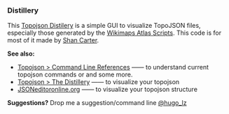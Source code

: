 ### Distillery

This [Topojson Distilery](http://hugolpz.github.io/distillery/) is a simple GUI to visualize TopoJSON files, especially those generated by the [Wikimaps Atlas Scripts](https://github.com/WikimapsAtlas/WikiAtlas_scripts). This code is for most of it made by [Shan Carter](https://github.com/shancarter).

**See also:**
* [Topojson > Command Line References](https://github.com/mbostock/topojson/wiki/Command-Line-Reference) —— to understand current topojson commands or and some more.
* [Topojson > The Distillery](http://hugolpz.github.io/distillery/) —— to visualize your topojson
* [JSONeditoronline.org](http://jsoneditoronline.org/) —— to visualize your topojson structure

**Suggestions?** Drop me a suggestion/command line [@hugo_lz](http://twitter.com/hugo_lz)
